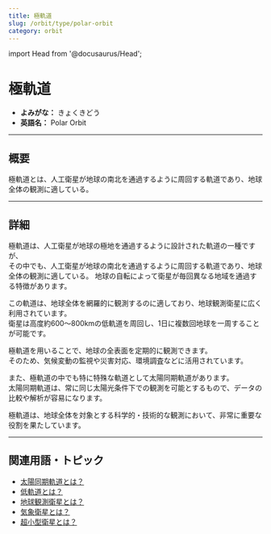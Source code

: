 ```yaml
---
title: 極軌道
slug: /orbit/type/polar-orbit
category: orbit
---
```


import Head from '@docusaurus/Head';

<Head>
  <script type="application/ld+json">
    {`{
      "@context": "https://schema.org",
      "@type": "DefinedTerm",
      "name": "極軌道",
      "inDefinedTermSet": "https://www.space-portal.org",
      "termCode": "orbit/type/polar-orbit",
      "description": "極軌道とは、人工衛星が地球の南北を通過するように周回する軌道であり、地球全体の観測に適している。",
      "url": "https://www.space-portal.org/docs/orbit/type/polar-orbit"
    }`}
  </script>
</Head>

# 極軌道

- **よみがな：** きょくきどう  
- **英語名：** Polar Orbit  

---

## 概要

極軌道とは、人工衛星が地球の南北を通過するように周回する軌道であり、地球全体の観測に適している。

---

## 詳細

極軌道は、人工衛星が地球の極地を通過するように設計された軌道の一種ですが、  
その中でも、人工衛星が地球の南北を通過するように周回する軌道であり、地球全体の観測に適している。
地球の自転によって衛星が毎回異なる地域を通過する特徴があります。  

この軌道は、地球全体を網羅的に観測するのに適しており、地球観測衛星に広く利用されています。  
衛星は高度約600〜800kmの低軌道を周回し、1日に複数回地球を一周することが可能です。  

極軌道を用いることで、地球の全表面を定期的に観測できます。  
そのため、気候変動の監視や災害対応、環境調査などに活用されています。  

また、極軌道の中でも特に特殊な軌道として太陽同期軌道があります。  
太陽同期軌道は、常に同じ太陽光条件下での観測を可能とするもので、データの比較や解析が容易になります。  

極軌道は、地球全体を対象とする科学的・技術的な観測において、非常に重要な役割を果たしています。

---

## 関連用語・トピック

- [太陽同期軌道とは？](/docs/orbit/type/sun-synchronous-orbit)  
- [低軌道とは？](/docs/orbit/type/low-earth-orbit)  
- [地球観測衛星とは？](/docs/satellite/type/earth-observation-sat)  
- [気象衛星とは？](/docs/satellite/type/weather-sat)  
- [超小型衛星とは？](/docs/satellite/type/cubesat)  
